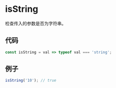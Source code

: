 # isString

检查传入的参数是否为字符串。

## 代码

```js
const isString = val => typeof val === 'string';
```

## 例子

```js
isString('10'); // true
```
